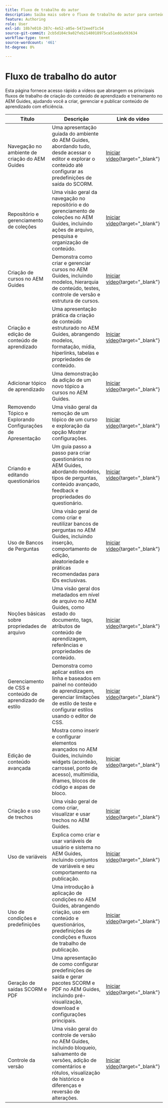```yaml
---
title: Fluxo de trabalho do autor
description: Saiba mais sobre o fluxo de trabalho do autor para conteúdo de aprendizado e treinamento no Experience Manager Guides.
feature: Authoring
role: User
exl-id: 18b7e018-287c-4e52-a05e-5472eedf1c54
source-git-commit: 2cb5d104c9a02feb2148018975ca51edda593634
workflow-type: tm+mt
source-wordcount: '461'
ht-degree: 0%

---
```


# Fluxo de trabalho do autor

Esta página fornece acesso rápido a vídeos que abrangem os principais fluxos de trabalho de criação do conteúdo de aprendizado e treinamento no AEM Guides, ajudando você a criar, gerenciar e publicar conteúdo de aprendizado com eficiência.

| Título | Descrição | Link do vídeo |
|-------|-------------|------------|
| Navegação no ambiente de criação do AEM Guides | Uma apresentação guiada do ambiente do AEM Guides, abordando tudo, desde acessar o editor e explorar o conteúdo até configurar as predefinições de saída do SCORM. | [Iniciar vídeo](https://video.tv.adobe.com/v/3469540/aem-guides-learning-content){target="_blank"} |
| Repositório e gerenciamento de coleções | Uma visão geral da navegação no repositório e do gerenciamento de coleções no AEM Guides, incluindo ações de arquivo, pesquisa e organização de conteúdo. | [Iniciar vídeo](https://video.tv.adobe.com/v/3469539/learning-content-aem-guides){target="_blank"} |
| Criação de cursos no AEM Guides | Demonstra como criar e gerenciar cursos no AEM Guides, incluindo modelos, hierarquia de conteúdo, testes, controle de versão e estrutura de cursos. | [Iniciar vídeo](https://video.tv.adobe.com/v/3469537/aem-guides-learning-content){target="_blank"} |
| Criação e edição de conteúdo de aprendizado | Uma apresentação prática da criação de conteúdo estruturado no AEM Guides, abrangendo modelos, formatação, mídia, hiperlinks, tabelas e propriedades de conteúdo. | [Iniciar vídeo](https://video.tv.adobe.com/v/3469535/learning-content-aem-guides){target="_blank"} |
| Adicionar tópico de aprendizado | Uma demonstração da adição de um novo tópico a cursos no AEM Guides. | [Iniciar vídeo](https://video.tv.adobe.com/v/3475211/learning-content-aem-guides){target="_blank"} |
| Removendo Tópico e Explorando Configurações de Apresentação | Uma visão geral da remoção de um tópico de um curso e exploração da opção Mostrar configurações. | [Iniciar vídeo](https://video.tv.adobe.com/v/3475210/learning-content-aem-guides){target="_blank"} |
| Criando e editando questionários | Um guia passo a passo para criar questionários no AEM Guides, abordando modelos, tipos de perguntas, conteúdo avançado, feedback e propriedades do questionário. | [Iniciar vídeo](https://video.tv.adobe.com/v/3475209/aem-guides-learning-content){target="_blank"} |
| Uso de Bancos de Perguntas | Uma visão geral de como criar e reutilizar bancos de perguntas no AEM Guides, incluindo inserção, comportamento de edição, aleatoriedade e práticas recomendadas para IDs exclusivas. | [Iniciar vídeo](https://video.tv.adobe.com/v/3475212/learning-content-aem-guides){target="_blank"} |
| Noções básicas sobre propriedades de arquivo | Uma visão geral dos metadados em nível de arquivo no AEM Guides, como estado do documento, tags, atributos de conteúdo de aprendizagem, referências e propriedades de conteúdo. | [Iniciar vídeo](https://video.tv.adobe.com/v/3469538/learning-content-aem-guides){target="_blank"} |
| Gerenciamento de CSS e conteúdo de aprendizado de estilo | Demonstra como aplicar estilos em linha e baseados em painel no conteúdo de aprendizagem, gerenciar limitações de estilo de teste e configurar estilos usando o editor de CSS. | [Iniciar vídeo](https://video.tv.adobe.com/v/3469533/aem-guides-learning-content){target="_blank"} |
| Edição de conteúdo avançada | Mostra como inserir e configurar elementos avançados no AEM Guides, incluindo widgets (acordeão, carrossel, ponto de acesso), multimídia, iframes, blocos de código e aspas de bloco. | [Iniciar vídeo](https://video.tv.adobe.com/v/3469531/learning-content-aem-guides){target="_blank"} |
| Criação e uso de trechos | Uma visão geral de como criar, visualizar e usar trechos no AEM Guides. | [Iniciar vídeo](https://video.tv.adobe.com/v/3469534/learning-content-aem-guides){target="_blank"} |
| Uso de variáveis | Explica como criar e usar variáveis de usuário e sistema no AEM Guides, incluindo conjuntos de variáveis e seu comportamento na publicação. | [Iniciar vídeo](https://video.tv.adobe.com/v/3469532/aem-guides-learning-content){target="_blank"} |
| Uso de condições e predefinições | Uma introdução à aplicação de condições no AEM Guides, abrangendo criação, uso em conteúdo e questionários, predefinições de condições e fluxos de trabalho de publicação. | [Iniciar vídeo](https://video.tv.adobe.com/v/3469530/learning-content-aem-guides){target="_blank"} |
| Geração de saídas SCORM e PDF | Uma apresentação de como configurar predefinições de saída e gerar pacotes SCORM e PDF no AEM Guides, incluindo pré-visualização, download e configurações principais. | [Iniciar vídeo](https://video.tv.adobe.com/v/3469529/aem-guides-learning-content){target="_blank"} |
| Controle da versão | Uma visão geral do controle de versão no AEM Guides, incluindo bloqueio, salvamento de versões, adição de comentários e rótulos, visualização de histórico e diferenças e reversão de alterações. | [Iniciar vídeo](https://video.tv.adobe.com/v/3469536/aem-guides-learning-content){target="_blank"} |

